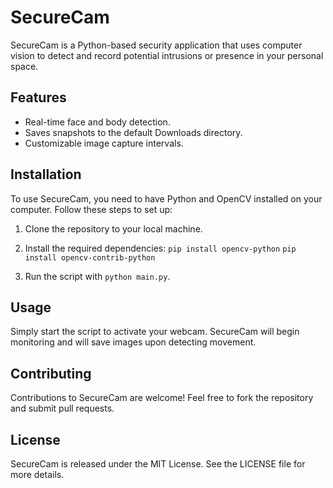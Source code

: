 # SecureCam

SecureCam is a Python-based security application that uses computer vision to detect and record potential intrusions or presence in your personal space.

## Features
- Real-time face and body detection.
- Saves snapshots to the default Downloads directory.
- Customizable image capture intervals.

## Installation

To use SecureCam, you need to have Python and OpenCV installed on your computer. Follow these steps to set up:

1. Clone the repository to your local machine.

2. Install the required dependencies:
   `pip install opencv-python`
   `pip install opencv-contrib-python`
   
3. Run the script with `python main.py`.

## Usage

Simply start the script to activate your webcam. SecureCam will begin monitoring and will save images upon detecting movement.

## Contributing

Contributions to SecureCam are welcome! Feel free to fork the repository and submit pull requests.

## License

SecureCam is released under the MIT License. See the LICENSE file for more details.

